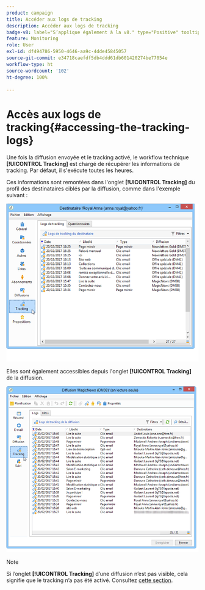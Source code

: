 ```yaml
---
product: campaign
title: Accéder aux logs de tracking
description: Accéder aux logs de tracking
badge-v8: label="S’applique également à la v8." type="Positive" tooltip="S’applique également à Campaign v8."
feature: Monitoring
role: User
exl-id: df494786-5950-4646-aa9c-4dde45845057
source-git-commit: e34718caefdf5db4ddd61db601420274be77054e
workflow-type: ht
source-wordcount: '102'
ht-degree: 100%

---
```


# Accès aux logs de tracking{#accessing-the-tracking-logs}

Une fois la diffusion envoyée et le tracking activé, le workflow technique **[!UICONTROL Tracking]** est chargé de récupérer les informations de tracking. Par défaut, il s&#39;exécute toutes les heures.

Ces informations sont remontées dans l&#39;onglet **[!UICONTROL Tracking]** du profil des destinataires ciblés par la diffusion, comme dans l&#39;exemple suivant :

![](assets/s_ncs_user_select_tracking_tab_from_recipient.png)

Elles sont également accessibles depuis l&#39;onglet **[!UICONTROL Tracking]** de la diffusion.

![](assets/s_ncs_user_select_tracking_tab_from_del.png)

>[!NOTE]
>
>Si l’onglet **[!UICONTROL Tracking]** d’une diffusion n’est pas visible, cela signifie que le tracking n’a pas été activé. Consultez [cette section](how-to-configure-tracked-links.md).
